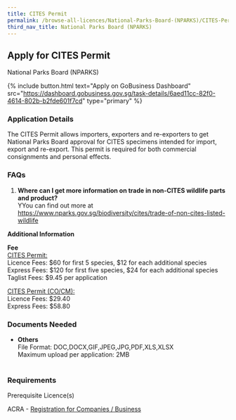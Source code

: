 ```yaml
---
title: CITES Permit
permalink: /browse-all-licences/National-Parks-Board-(NPARKS)/CITES-Permit
third_nav_title: National Parks Board (NPARKS)
---
```


## Apply for CITES Permit

National Parks Board (NPARKS)

{% include button.html text="Apply on GoBusiness Dashboard" src="https://dashboard.gobusiness.gov.sg/task-details/6aed11cc-82f0-4614-802b-b2fde601f7cd" type="primary" %}

<H3>Application Details</H3>

<p>The CITES Permit allows importers, exporters and re-exporters to get National Parks Board approval for CITES specimens intended for import, export and re-export. This permit is required for both commercial consignments and personal effects.</p>
<h3>FAQs</h3>
<ol>
<li><strong>Where can I get more information on trade in non-CITES wildlife parts and product? </strong><br />YYou can find out more at <a href="https://www.nparks.gov.sg/biodiversity/cites/trade-of-non-cites-listed-wildlife" target="_blank" rel="noopener">https://www.nparks.gov.sg/biodiversity/cites/trade-of-non-cites-listed-wildlife</a></li>
</ol>

<strong>Additional Information</strong>

<p><strong>Fee</strong><br /><span style="text-decoration: underline;">CITES Permit:<br /></span>Licence Fees: $60 for first 5 species, $12 for each additional species<br />Express Fees: $120 for first five species, $24 for each additional species<br />Taglist Fees: $9.45 per application</p>
<p><span style="text-decoration: underline;">CITES Permit (CO/CM):<br /></span>Licence Fees: $29.40<br />Express Fees: $58.80</p>

<H3>Documents Needed</H3>

<ul>
<li>
<strong>Others</strong><br />File Format: DOC,DOCX,GIF,JPEG,JPG,PDF,XLS,XLSX <br />Maximum upload per application: 2MB<br /><br />
</li>
</ul>

<H3>Requirements</H3>

<p>Prerequisite Licence(s)</p>
<p>ACRA - <a href="https://www.acra.gov.sg/Home/" target="_blank" rel="noopener">Registration for Companies / Business</a></p>

